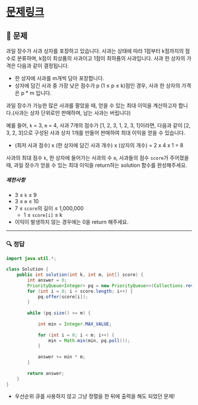 # [문제링크](https://school.programmers.co.kr/learn/courses/30/lessons/135808)

## 📝 문제

과일 장수가 사과 상자를 포장하고 있습니다. 사과는 상태에 따라 1점부터 k점까지의 점수로 분류하며, k점이 최상품의 사과이고 1점이 최하품의 사과입니다. 사과 한 상자의 가격은 다음과 같이 결정됩니다.

-   한 상자에 사과를 m개씩 담아 포장합니다.
-   상자에 담긴 사과 중 가장 낮은 점수가 p (1 ≤ p ≤ k)점인 경우, 사과 한 상자의 가격은 p * m 입니다.

과일 장수가 가능한 많은 사과를 팔았을 때, 얻을 수 있는 최대 이익을 계산하고자 합니다.(사과는 상자 단위로만 판매하며, 남는 사과는 버립니다)

예를 들어, `k` = 3, `m` = 4, 사과 7개의 점수가 [1, 2, 3, 1, 2, 3, 1]이라면, 다음과 같이 [2, 3, 2, 3]으로 구성된 사과 상자 1개를 만들어 판매하여 최대 이익을 얻을 수 있습니다.

-   (최저 사과 점수) x (한 상자에 담긴 사과 개수) x (상자의 개수) = 2 x 4 x 1 = 8

사과의 최대 점수 `k`, 한 상자에 들어가는 사과의 수 `m`, 사과들의 점수 `score`가 주어졌을 때, 과일 장수가 얻을 수 있는 최대 이익을 return하는 solution 함수를 완성해주세요.

##### 제한사항

-   3 ≤ `k` ≤ 9
-   3 ≤ `m` ≤ 10
-   7 ≤ `score`의 길이 ≤ 1,000,000
    -   1 ≤ `score[i]` ≤ k
-   이익이 발생하지 않는 경우에는 0을 return 해주세요.

---

### 🔍 정답

```java
import java.util.*;

class Solution {
    public int solution(int k, int m, int[] score) {
        int answer = 0;
        PriorityQueue<Integer> pq = new PriorityQueue<>(Collections.reverseOrder());
        for (int i = 0; i < score.length; i++) {
            pq.offer(score[i]);
        }
        
        while (pq.size() >= m) {
            
            int min = Integer.MAX_VALUE;
            
            for (int i = 0; i < m; i++) {
                min = Math.min(min, pq.poll());
            }
            
            answer += min * m;
        }
        
        return answer;
    }
}
```
- 우선순위 큐를 사용하지 않고 그냥 정렬을 한 뒤에 출력을 해도 되었던 문제!